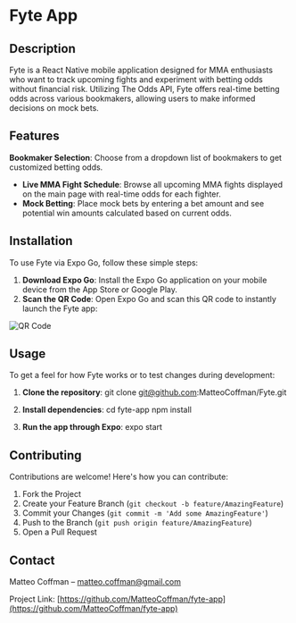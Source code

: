 # Fyte App

## Description
Fyte is a React Native mobile application designed for MMA enthusiasts who want to track upcoming fights and experiment with betting odds without financial risk. Utilizing The Odds API, Fyte offers real-time betting odds across various bookmakers, allowing users to make informed decisions on mock bets.

## Features
**Bookmaker Selection**: Choose from a dropdown list of bookmakers to get customized betting odds.
- **Live MMA Fight Schedule**: Browse all upcoming MMA fights displayed on the main page with real-time odds for each fighter.
- **Mock Betting**: Place mock bets by entering a bet amount and see potential win amounts calculated based on current odds.

## Installation
To use Fyte via Expo Go, follow these simple steps:
1. **Download Expo Go**: Install the Expo Go application on your mobile device from the App Store or Google Play.
2. **Scan the QR Code**: Open Expo Go and scan this QR code to instantly launch the Fyte app:

![QR Code](/fyte/assets/fyte_qr_code.png)

## Usage
To get a feel for how Fyte works or to test changes during development:
1. **Clone the repository**:
git clone git@github.com:MatteoCoffman/Fyte.git

2. **Install dependencies**:
cd fyte-app
npm install

3. **Run the app through Expo**:
expo start

## Contributing
Contributions are welcome! Here's how you can contribute:
1. Fork the Project
2. Create your Feature Branch (`git checkout -b feature/AmazingFeature`)
3. Commit your Changes (`git commit -m 'Add some AmazingFeature'`)
4. Push to the Branch (`git push origin feature/AmazingFeature`)
5. Open a Pull Request

## Contact
Matteo Coffman – [matteo.coffman@gmail.com](mailto:matteo.coffman@gmail.com)

Project Link: [https://github.com/MatteoCoffman/fyte-app](https://github.com/MatteoCoffman/fyte-app)
